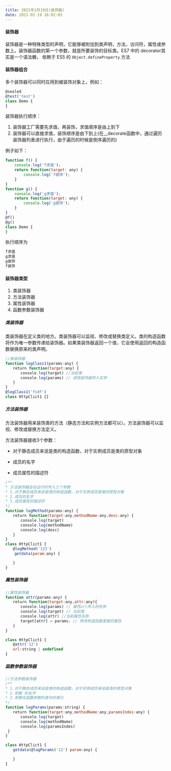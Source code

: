 ```yaml
---
title: 2021年2月19日(装饰器)
date: 2021-02-19 16:02:03
---
```

#### 装饰器

装饰器是一种特殊类型的声明，它能够被附加到类声明，方法，访问符，属性或参数上。装饰器函数的第一个参数，就是所要装饰的目标类。ES7 中的 decorator其实是一个语法糖， 依赖于 ES5 的 `Object.defineProperty` 方法 

#### 装饰器组合

多个装饰器可以同时应用到被装饰对象上，例如：

```js
@sealed
@test('test')
class Demo {
}
```

装饰器执行顺序：

1. 装饰器工厂需要先求值，再装饰，求值顺序是由上到下
2. 装饰器可以直接求值，装饰顺序是由下到上(在__decorate函数中，通过遍历装饰器列表进行执行，由于遍历的时候是倒序遍历的)

例子如下：

```js
function f() {
    console.log('f求值');
    return function(target: any) {
    	console.log('f装饰');
    }
}
function g() {
    console.log('g求值');
    return function(target: any) {
    	console.log('g装饰');
	}
}
@f()
@g()
class Demo {
}
```

执行顺序为

```js
f求值
g求值
g装饰
f装饰
```

#### 装饰器类型

1. 类装饰器
2. 方法装饰器
3. 属性装饰器
4. 函数参数装饰器

##### 类装饰器

   类装饰器在定义类的地方。类装饰器可以监视、修改或替换类定义。类的构造函数将作为唯一参数传递给装饰器。如果类装饰器返回一个值，它会使用返回的构造函数替换原来的类声明。

   ```js
   //类装饰器
   function logClass1(params:any) {
   　　return function(target:any) {
   　　　　console.log(target) //当前类
   　　　　console.log(params) // 调用装饰器传入实参
   　　}
   }
   @logClass1('fsdf')
   class HttpClict1 {}
   ```

##### 方法装饰器

   方法装饰器用来装饰类的方法（静态方法和实例方法都可以）。方法装饰器可以监视、修改或替换方法定义。

   方法装饰器接收3个参数：

   - 对于静态成员来说是类的构造函数，对于实例成员是类的原型对象

   - 成员的名字

   - 成员属性的描述符

```js
/**
* 方法装饰器会在运行时传入三个参数
* 1.对于静态成员来说是类的构造函数，对于实例成员是类的原型对象
* 2.成员的名字
* 3.成员属性的描述符
*/
function logMethod(params:any) {
　　return function(target:any,methodName:any,desc:any) {
　　　　console.log(target)
　　　　console.log(methodName)
　　　　console.log(desc)
　　}
}
class HttpClict1 {
　　@logMethod('123')
    getdata(param:any) {

　　}
}
```

##### 属性装饰器

```js
//属性装饰器
function attr(params:any) {
　　return function(target:any,attr:any){
　　　　console.log(params) // 属性url传入的形参
　　　　console.log(target) // 当前类
　　　　console.log(attr) //当前属性名称
　　　　target[attr] = params; // 修改构造函数里面的属性
　　}
}

class HttpClict1 {
　　@attr('12')
　　url:string | undefined
}
```

##### 函数参数装饰器

   ```js
   //方法参数装饰器
   /**
   * 1.对于静态成员来说是类的构造函数，对于实例成员来说是类的原型对象
   * 2.参数 的名字
   * 3.参数在函数参数列表中的索引
   */
   function logParams(params:string) {
   　　return function(target:any,methodName:any,paramsIndes:any) {
   　　　　console.log(target)
   　　　　console.log(methodName)
   　　　　console.log(paramsIndes)
   	}
   }
   
   class HttpClict1 {
   　　getdata(@logParams('12') param:any) {
   
   　　}
   }
   ```

   